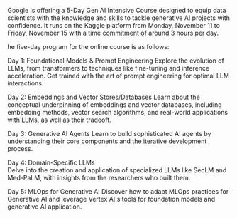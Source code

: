 Google is offering a 5-Day Gen AI Intensive Course designed to equip data scientists with the knowledge
and skills to tackle generative AI projects with confidence. It runs on the Kaggle platform from Monday,
November 11 to Friday, November 15 with a time commitment of around 3 hours per day.

he five-day program for the online course  is as follows:

Day 1: Foundational Models & Prompt Engineering
Explore the evolution of LLMs, from transformers to techniques like fine-tuning and inference acceleration. Get trained with the art of prompt engineering for optimal LLM interactions.

Day 2: Embeddings and Vector Stores/Databases
Learn about the conceptual underpinning of embeddings and vector databases, including embedding methods, vector search algorithms, and real-world applications with LLMs, as well as their tradeoff.

Day 3: Generative AI Agents
Learn to build sophisticated AI agents by understanding their core components and the iterative development process.

Day 4: Domain-Specific LLMs  
Delve into the creation and application of specialized LLMs like SecLM and Med-PaLM, with insights from the researchers who built them.

Day 5: MLOps for Generative AI
Discover how to adapt MLOps practices for Generative AI and leverage Vertex AI's tools for foundation models and generative AI application.
